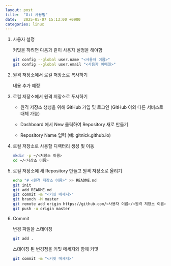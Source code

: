 ```yaml
---
layout: post
title:  "Git 사용법"
date:   2025-05-07 15:13:00 +0900
categories: linux
---
```

1. 사용자 설정

	커밋을 하려면 다음과 같이 사용자 설정을 해야함

	```bash
	git config --global user.name "<사용자 이름>"
	git config --global user.email "<사용자 이메일>"
	```

2. 원격 저장소에서 로컬 저장소로 복사하기

	내용 추가 예정

3. 로컬 저장소에서 원격 저장소로 푸시하기

	- 원격 저장소 생성을 위해 GitHub 가입 및 로그인 (GitHub 이외 다른 서비스로 대체 가능)

	- Dashboard 에서 New 클릭하여 Repository 새로 만들기

	- Repository Name 입력 (예: gitnick.github.io)

4. 로컬 저장소로 사용할 디렉터리 생성 및 이동

	```bash
	mkdir -p ~/<저장소 이름>
	cd ~/<저장소 이름>
	```

5. 로컬 저장소에 새 Repository 만들고 원격 저장소로 올리기

	```bash
	echo "# <원격 저장소 이름>" >> README.md
	git init
	git add README.md
	git commit -m "<커밋 메세지>"
	git branch -M master
	git remote add origin https://github.com/<사용자 이름>/<원격 저장소 이름>.git
	git push -u origin master
	```

6. Commit

	변경 파일을 스테이징

	```bash
	git add .
	```

	스테이징 된 변경점을 커밋 메세지와 함께 커밋

	```bash
	git commit -m "<커밋 메세지>"
	```